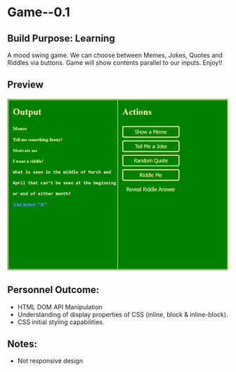 # Game--0.1

## Build Purpose: Learning
A mood swing game. We can choose between Memes, Jokes,  Quotes and Riddles via buttons. 
Game will show contents parallel to our inputs. 
Enjoy!! 

## Preview
![Preview Image Of Game--0.1](img/preview1.png)

## Personnel Outcome:
* HTML DOM API Manipulation
* Understanding of display properties of CSS (inline, block & inline-block).
* CSS initial styling capabilities.

## Notes:
* Not responsive design